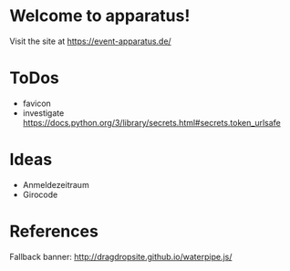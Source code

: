 # Welcome to apparatus!

Visit the site at https://event-apparatus.de/

# ToDos

* favicon
* investigate https://docs.python.org/3/library/secrets.html#secrets.token_urlsafe

# Ideas

* Anmeldezeitraum
* Girocode


# References

Fallback banner: http://dragdropsite.github.io/waterpipe.js/
